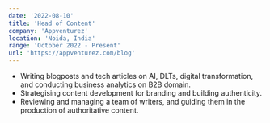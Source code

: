```yaml
---
date: '2022-08-10'
title: 'Head of Content'
company: 'Appventurez'
location: 'Noida, India'
range: 'October 2022 - Present'
url: 'https://appventurez.com/blog'
---
```


- Writing blogposts and tech articles on AI, DLTs, digital transformation, and conducting business analytics on B2B domain.
- Strategising content development for branding and building authenticity.
- Reviewing and managing a team of writers, and guiding them in the production of authoritative content.
